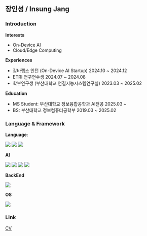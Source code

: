 ## 장인성 / Insung Jang

### Introduction

**Interests**
- On-Device AI
- Cloud/Edge Computing

**Experiences**
- 감바랩스 인턴 (On-Device AI Startup) 2024.10 ~ 2024.12
- ETRI 연구연수생 2024.07 ~ 2024.08
- 학부연구생 (부산대학교 연결지능시스템연구실) 2023.03 ~ 2025.02

**Education**
- MS Student: 부산대학교 정보융합공학과 AI전공 2025.03 ~
- BS: 부산대학교 정보컴퓨터공학부 2019.03 ~ 2025.02


### Language & Framework
**Language**:

<img src="https://img.shields.io/badge/Python-3670A0?style=flat&logo=python&logoColor=ffdd54"/> <img src="https://img.shields.io/badge/C-%2300599C.svg?style=flat&logo=c&logoColor=white"/> <img src="https://img.shields.io/badge/C++-%2300599C.svg?style=flat&logo=c%2B%2B&logoColor=white"/>


**AI**

<img src="https://img.shields.io/badge/TensorFlow-%23FF6F00.svg?style=flat&logo=TensorFlow&logoColor=white"> <img src="https://img.shields.io/badge/PyTorch-%23EE4C2C.svg?style=flat&logo=PyTorch&logoColor=white"/> <img src="https://img.shields.io/badge/Scikit--learn-%23F7931E.svg?style=flat&logo=scikit-learn&logoColor=white"> <img src="https://img.shields.io/badge/SciPy-%230C55A5.svg?style=flat&logo=scipy&logoColor=%white">

**BackEnd**

 <img src="https://img.shields.io/badge/FastAPI-005571?style=flat&logo=fastapi"/>

**OS**

<img src="https://img.shields.io/badge/Ubuntu-E95420?style=flat&logo=ubuntu&logoColor=white">



### Link
[CV](https://is-jang.github.io)